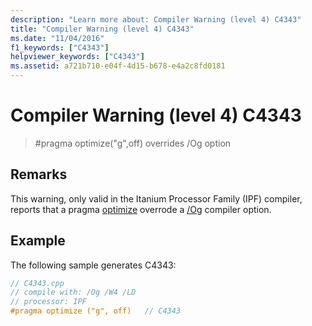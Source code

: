 ```yaml
---
description: "Learn more about: Compiler Warning (level 4) C4343"
title: "Compiler Warning (level 4) C4343"
ms.date: "11/04/2016"
f1_keywords: ["C4343"]
helpviewer_keywords: ["C4343"]
ms.assetid: a721b710-e04f-4d15-b678-e4a2c8fd0181
---
```

# Compiler Warning (level 4) C4343

> #pragma optimize("g",off) overrides /Og option

## Remarks

This warning, only valid in the Itanium Processor Family (IPF) compiler, reports that a pragma [optimize](../../preprocessor/optimize.md) overrode a [/Og](../../build/reference/og-global-optimizations.md) compiler option.

## Example

The following sample generates C4343:

```cpp
// C4343.cpp
// compile with: /Og /W4 /LD
// processor: IPF
#pragma optimize ("g", off)   // C4343
```
